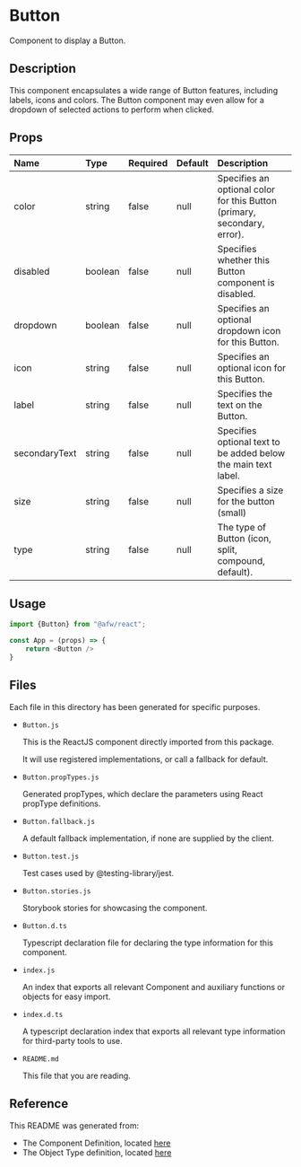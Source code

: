 # Button

Component to display a Button.

## Description
This component encapsulates a wide range of Button features, including labels, icons and colors. The Button component may even allow for a dropdown of selected actions to perform when clicked.

## Props
| Name | Type | Required | Default | Description |
|:----------|:----------|:----|:------------|:------------|
|color|string|false|null|Specifies an optional color for this Button (primary, secondary, error).|
|disabled|boolean|false|null|Specifies whether this Button component is disabled.|
|dropdown|boolean|false|null|Specifies an optional dropdown icon for this Button.|
|icon|string|false|null|Specifies an optional icon for this Button.|
|label|string|false|null|Specifies the text on the Button.|
|secondaryText|string|false|null|Specifies optional text to be added below the main text label.|
|size|string|false|null|Specifies a size for the button (small)|
|type|string|false|null|The type of Button (icon, split, compound, default).|

## Usage
```js
import {Button} from "@afw/react";

const App = (props) => {
    return <Button />
}
```

## Files
Each file in this directory has been generated for specific purposes.
 * `Button.js`

   This is the ReactJS component directly imported from this package.

   It will use registered implementations, or call a fallback for default.
 * `Button.propTypes.js`

   Generated propTypes, which declare the parameters using React propType definitions.

 * `Button.fallback.js`

   A default fallback implementation, if none are supplied by the client.

 * `Button.test.js`

   Test cases used by @testing-library/jest.

 * `Button.stories.js`

   Storybook stories for showcasing the component.

 * `Button.d.ts`

   Typescript declaration file for declaring the type information for this component.

 * `index.js`

   An index that exports all relevant Component and auxiliary functions or objects for easy import.

 * `index.d.ts`

   A typescript declaration index that exports all relevant type information for third-party tools to use.

 * `README.md`

   This file that you are reading.

## Reference
This README was generated from:
  * The Component Definition, located [here](/src/afw_components/generate/objects/_AdaptiveLayoutComponentType_/Button.json)
  * The Object Type definition, located [here](/src/afw_components/generate/objects/_AdaptiveObjectType_/_AdaptiveLayoutComponentType_Button.json)

